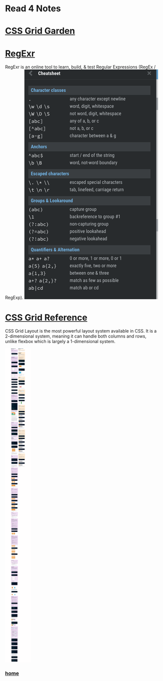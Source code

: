 # Read 4 Notes

# [CSS Grid Garden](https://cssgridgarden.com/)

# [RegExr](https://regexr.com/)
RegExr is an online tool to learn, build, & test Regular Expressions (RegEx / RegExp).
<img src = "Read04-img1.gif">

# [CSS Grid Reference](https://css-tricks.com/snippets/css/complete-guide-grid/)

CSS Grid Layout is the most powerful layout system available in CSS. It is a 2-dimensional system, meaning it can handle both columns and rows, unlike flexbox which is largely a 1-dimensional system. 

<img src = "Read04-img2.gif">

### [home](https://misalz.github.io/301-Reading-Notes/readme.md)